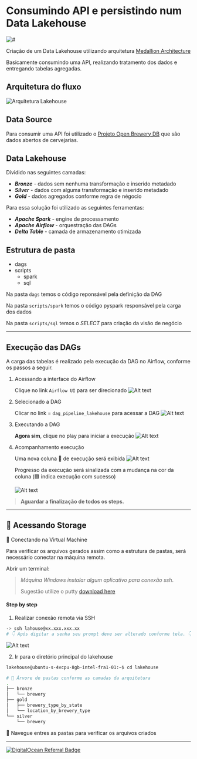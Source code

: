 # Consumindo API e persistindo num Data Lakehouse
![#](https://img.shields.io/badge/license-Apache-blue)

Criação de um Data Lakehouse utilizando arquitetura [Medallion Architecture](https://www.databricks.com/glossary/medallion-architecture)

Basicamente consumindo uma API, realizando tratamento dos dados e entregando tabelas agregadas.


## Arquitetura do fluxo
![Arquitetura Lakehouse](img/img_architetura.png)

## Data Source
Para consumir uma API foi utilizado o [Projeto Open Brewery DB](https://www.openbrewerydb.org/) que são dados abertos de cervejarias.

## Data Lakehouse
Dividido nas seguintes camadas:

- ***Bronze*** - dados sem nenhuma transformação e inserido metadado
- ***Silver*** - dados com alguma transformação e inserido metadado
- ***Gold*** - dados agregados conforme regra de négocio

Para essa solução foi utilizado as seguintes ferramentas:
- ***Apache Spark*** - engine de processamento 
- ***Apache Airflow*** - orquestração das DAGs
- ***Delta Table*** - camada de armazenamento otimizada

## Estrutura de pasta
* dags
* scripts
    * spark
    * sql

Na pasta `dags` temos o código reponsável pela definição da DAG 

Na pasta `scripts/spark` temos o código pyspark responsável pela carga dos dados

Na pasta `scripts/sql` temos o *SELECT* para criação da visão de negócio


***

## Execução das DAGs
A carga das tabelas é realizado pela execução da DAG no Airflow, conforme os passos a seguir.

1. Acessando a interface do Airflow <p>
Clique no link `Airflow UI` para ser direcionado
![Alt text](img/airflow_01.png)

2. Selecionado a DAG<p>
Clicar no link = `dag_pipeline_lakehouse` para acessar a DAG
![Alt text](img/airflow_10.png)
3. Executando a DAG<p>
**Agora sim**, clique no play para iniciar a execução
![Alt text](img/airflow_14.png)
4. Acompanhamento execução<p>
Uma nova coluna 🔲 de execução será exibida
![Alt text](img/airflow_15.png)<p>
Progresso da execução será sinalizada com a mudança na cor da coluna (:green_square: indica execução com sucesso)<p>
![Alt text](img/airflow_16.png)

> **Aguardar a finalização de todos os steps.**


***
## :rocket: Acessando Storage

:closed_lock_with_key: Conectando na Virtual Machine<p>
Para verificar os arquivos gerados assim como a estrutura de pastas, será necessário conectar na máquina remota.

Abrir um terminal:
>_Máquina Windows instalar algum aplicativo para conexão ssh_.<p>
> Sugestão utilize o putty [download here](https://www.putty.org/)

#### Step by step 
1. Realizar conexão remota via SSH
```bash
-> ssh lahouse@xx.xxx.xxx.xx
# 👇 Após digitar a senha seu prompt deve ser alterado conforme tela. 👇
```
![Alt text](img/airflow_13.png)

2. Ir para o diretório principal do lakehouse
```bash
lakehouse@ubuntu-s-4vcpu-8gb-intel-fra1-01:~$ cd lakehouse

# 📁 Árvore de pastas conforme as camadas da arquitetura
.
├── bronze
│   └── brewery
├── gold
│   ├── brewery_type_by_state
│   └── location_by_brewery_type
└── silver
    └── brewery
```
📌 Navegue entres as pastas para verificar os arquivos criados
***

<a href="https://www.digitalocean.com/?refcode=20e91ebaafe6&utm_campaign=Referral_Invite&utm_medium=Referral_Program&utm_source=badge"><img src="https://web-platforms.sfo2.cdn.digitaloceanspaces.com/WWW/Badge%201.svg" alt="DigitalOcean Referral Badge" /></a>
